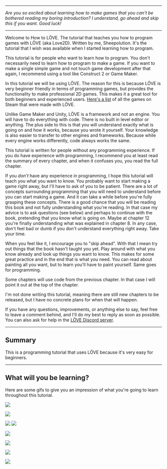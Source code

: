 ___

*Are you so excited about learning how to make games that you can't be bothered reading my boring introduction? I understand, go ahead and skip this if you want. Good luck!*

___

Welcome to How to LÖVE. The tutorial that teaches you how to program games with LÖVE (aka Love2D). Written by me, Sheepolution. It's the tutorial that I wish was available when I started learning how to program.

This tutorial is for people who want to learn how to program. You don't necessarily need to learn how to program to make a game. If you want to make a single simple game and not touch game development after that again, I recommend using a tool like Construct 2 or Game Maker.

In this tutorial we will be using LÖVE. The reason for this is because LÖVE is very beginner friendly in terms of programming games, but provides the functionality to make professional 2D games. This makes it a great tool for both beginners and experienced users. [Here's a list](https://store.steampowered.com/curator/44895761-Made-With-L%25C3%2596VE/) of all the games on Steam that were made with LÖVE.

Unlike Game Maker and Unity, LÖVE is a framework and not an engine. You will have to do everything with code. There is no built in level editor or anything. The plus side to this is that you will understand exactly what is going on and how it works, because you wrote it yourself. Your knowledge is also easier to transfer to other engines and frameworks. Because while every engine works differently, code always works the same.

This tutorial is written for people without any programming experience. If you do have experience with programming, I recommend you at least read the summary of every chapter, and when it confuses you, you read the full chapter.

If you *don't* have any experience in programming, I hope this tutorial will teach you what you want to know. You probably want to start making a game right away, but I'll have to ask of you to be patient. There are a lot of concepts surrounding programming that you will need to understand before you can start making a game. And it can take a while before you're fully grasping these concepts. There is a good chance that you will be reading this book and not fully understanding what you're reading. In that case my advice is to ask questions (see below) and perhaps to continue with the book, pretending that you know what is going on. Maybe at chapter 12 you're finally understanding what was explained in chapter 8. In any case, don't feel bad or dumb if you don't understand everything right away. Take your time. 

When you feel like it, I encourage you to "skip ahead". With that I mean try out things that the book hasn't taught you yet. Play around with what you know already and look up things you want to know. This makes for some great practice and in the end that is what you need. You can read about painting all you want, but to learn you'll have to paint yourself. Same goes for programming.

Some chapters will use code from the previous chapter. In that case I will point it out at the top of the chapter.

I'm not done writing this tutorial, meaning there are still new chapters to be released, but I have no concrete plans for when that will happen.

If you have any questions, improvements, or anything else to say, feel free to leave a comment behind, and I'll do my best to reply as soon as possible. You can also ask for help in the [LÖVE Discord server](https://discord.gg/MHtXaxQ).

___

## Summary

This is a programming tutorial that uses LÖVE because it's very easy for beginners.

___

## What will you be learning?

Here are some gifs to give you an impression of what you're going to learn throughout this tutorial.

![](/images/book/14/demo.gif)

![](/images/book/16/following_circle_distance.gif)

![](/images/book/17/jump_help.png) ![](/images/book/17/jump.gif)

![](/images/book/18/tile-move-2.gif)

![](/images/book/22/splitscreen.gif)

![](/images/book/23/box_wall_good.gif)

![](/images/book/24/jumping.gif)
